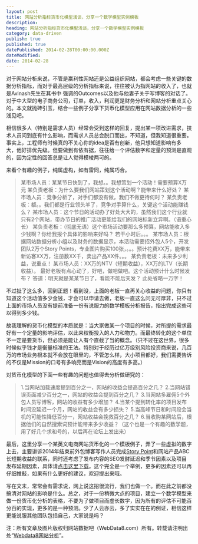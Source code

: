 ```yaml
---
layout: post
title: 网站分析指标货币化模型浅谈，分享一个数学模型实例模板
description:
heading: 网站分析指标货币化模型浅谈，分享一个数学模型实例模板
category: data-driven
publish: true
published: true
datePublished: 2014-02-28T00:00:00.000Z
dateModified:
date: 2014-02-28
---
```


对于网站分析来说，不管是赢利性网站还是公益组织网站，都会考虑一些关键的数据分析指标，而对于最高层级的分析指标来说，往往被认为指网站的收入了，也就是Avinash先生在其书中 强调的Outcomes以及他与他妻子关于写博客的对话了。对于中大型的电子商务公司，订单，收入，利润更是财务分析和网站分析重点关心的。本文就抛砖引玉，结合一些例子分享下货币化模型应用在网站数据分析的一些浅见吧。

相信很多人（特别是需求人员）经常会受到这样的回复，提出某一项改进需求，技术人员问到底有什么影响，而需求人员总会脱口而出，不知道，但我知道很重要。事实上，工程师有时候真的不关心你的idea是否有创新，他只想知道影响有多大，他好排优先级。但要做到有依有据，往往给一个评估数字和定量的预测是直观的，因为定性的回答总是让人觉得模棱两可的。

来看个有趣的例子，纯属虚构，如有雷同，纯属巧合。

>某市场人员：某某节日快到了，我想。。我想策划一个活动！需要预算X万元
某负责老板：为什么要我们网站策划这个活动啊？能带来什么好处？
某市场人员：竞争分析了，对手们都没有做，我们不做更待何时？
某负责老板：额。。我们都是行业领头羊了，竞争对手算什么，关键这个活动能赚钱么？
某市场人员：这个节日的活动办了好处大大的，虽然我们这个行业就只有2个网站，带办节日的推广活动更能给我们的网站标新立异啊。（语重心长）
某负责老板：（彻底无语）这个市场活动要那么多预算，网站能收入多少钱啊？你给我报个具体的影响来好吗？
若干小时后。。。
某市场人员：根据网站数据分析小组以及财务的数据显示，本活动需要招外包人5个，开发团队2万个Story Points，专业图片购买100张，。。。预计花费XX万，能带来新访客XX万，注册数XX千，卖出产品XX件。。。
某负责老板：未来多少利益，说重点！
某市场人员：XX万的NTV（短期收益），XX万的LTV（长期收益）。
最好老板有点心动了，好吧，做吧做吧。这个活动预计什么时候发布？
答道：明天就是某某节日了，看能不能后天发？
此处省略一万字！

不过扯了这么多，回到正题！看到没，上面的老板一直再关心收益的问题，你只有知道这个活动值多少金钱，才会可以申请去做，老板一直这么问无可厚非，只不过上面的市场人员没有提前准备一份有说服力的数学模板分析报告，指出完成这些可以得到多少钱。

故我理解的货币化模型的本质就是：当大家做某一个项目的时候，对所提的需求最好有一个定量的影响评估，以此来权衡投入的人力和物力。而最终转化的这个单位不一定是要货币，但必须是能让人有个直截了当的概念。（只不过在这世界，很多时候似乎钱才是衡量标准的王法。特别对于经历过亿万级别风险投资商来说，几百万的市场业务根本就不会放在眼里的，不管怎么样，大小项目都好，我们需要告诉的不仅是Mission的口号有多响亮而是Vision的高度有多高。）

对货币化模型的下面一些有趣的问题也值得去分析做研究的：

>1.当网站加载速度提到百分之一，网站的收益会提高百分之几？
2.当网站错误页面减少百分之一，网站的收益会提到百分之几？
3.当网站多雇佣5个外包人员写博客，网站的收益有多少增加？
4.当某个提到转化率的项目发布时间没延迟一个月，网站的收益会有多少损失？
5.当高峰节日和时间段会当机的可能性降低百分一，网站收益会挽救百分之几？
6.当收购某网站后，根据他们的自然搜索词预计能带来多少收益？（这个也是一个有趣的数学题，用了好几个求和号的，以后再在论坛上发出来）

最后，这里分享一个某英文电商网站货币化的一个模板例子，弄了一些虚拟的数字上去，主要讲诉2014年结束前外包博客写作人员完成<a href="http://baike.baidu.com/view/3327233.htm" target="_blank">Story Point</a>和网站产品ABC长短期收益的联系，同时还考虑了发布内容的SEO发酵延迟和季节因素以及项目发布延期因素，具体请<a href="/assets/pdf/monetization-model.pdf" onclick="_gaq.push(['_trackPageview', '/pdf/monetization-model/']);">点击这里下载</a>。这个完全是一个举例，更多的因素还可以再仔细推敲，如果有什么更好的建议，欢迎提出来哦。

写在文末，常常会有需求说，网上说这招很流行，我们也做一个。而在此之前都没搞清对网站的影响是什么。总之，对于一份稍微大点的项目，建立一个数学模型来做一份货币化分析的表格，不要为了做项目而虚长数字，因为所有的评估不可能百分百的实现，更多的是一种预测。少了人云亦云，多了实实在在的例证，相信这样更能说服其他团队包括自己，大家说是吗？

注：所有文章及图片版权归网站数据吧（WebData8.com）所有。转载请注明出处“<a href="/">Webdata8网站分析</a>”。
